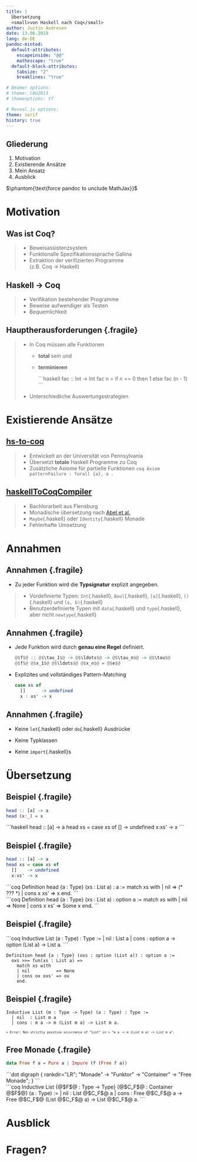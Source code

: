 ```yaml
---
title: |
  Übersetzung
  <small>von Haskell nach Coq</small>
author: Justin Andresen
date: 13.06.2019
lang: de-DE
pandoc-minted:
  default-attributes:
    escapeinside: "@@"
    mathescape: "true"
  default-block-attributes:
    tabsize: "2"
    breaklines: "true"

# Beamer options:
# theme: CAU2013
# themeoptions: tf

# Reveal.js options:
theme: serif
history: true
---
```


## Gliederung

1. Motivation
2. Existierende Ansätze
3. Mein Ansatz
4. Ausblick

$\phantom{\text{force pandoc to unclude MathJax}}$

# Motivation

<!--
  - Was ist Coq?
  - Warum Haskell zu Coq übersetzen?
  - Welche Hauptprobleme sind dabei zu lösen?
-->

## Was ist Coq?

> - Beweisassistenzsystem
> - Funktionalle Spezifikationssprache Gallina
> - Extraktion der verifizierten Programme  
    (z.B. Coq → Haskell)

## Haskell → Coq

> - Verifikation bestehender Programme
> - Beweise aufwendiger als Testen
> - Bequemlichkeit

## Hauptherausforderungen {.fragile}

> - In Coq müssen alle Funktionen
>
>     + **total** sein <span class="fragment" data-autoslide="1">und</span>
>
>     + **terminieren**
>
>         <div class="fragment">
>         ```haskell
>         fac :: Int -> Int
>         fac n = if n == 0 then 1
>                           else fac (n - 1)
>         ```
>         </div>
>
> - Unterschiedliche Auswertungsstrategien

# Existierende Ansätze

<!--
  - Welche Implementierungen existieren bereits?
  - Was sind die Probleme dieser existierenden Implementierungen?
  - Was soll meine Implementierung anders/besser machen?
-->

## [hs-to-coq](https://github.com/antalsz/hs-to-coq)

> - Entwickelt an der Universität von Pennsylvania
> - Übersetzt **totale** Haskell Programme zu Coq
> - Zusätzliche Axiome für partielle Funktionen
      ```coq
      Axiom patternFailure : forall {a}, a .
      ```

## [haskellToCoqCompiler](https://github.com/beje8442/haskellToCoqCompiler)

> - Bachlorarbeit aus Flensburg
> - Monadische übersetzung nach [Abel et al.](http://www2.tcs.ifi.lmu.de/~abel/haskell05.pdf)
> - `Maybe`{.haskell} oder `Identity`{.haskell} Monade
> - Fehlerhafte Umsetzung

# Annahmen

<!--
  - Welche Haskell Features sollen unterstützt werden?
-->

## Annahmen {.fragile}

- Zu jeder Funktion wird die **Typsignatur** explizit angegeben.

> - Vordefinierte Typen: `Int`{.haskell}, `Bool`{.haskell}, `[a]`{.haskell},
>   `()`{.haskell} und `(a, b)`{.haskell}
> - Benutzerdefinierte Typen mit `data`{.haskell} und `type`{.haskell},
>   aber nicht `newtype`{.haskell}

## Annahmen {.fragile}

- Jede Funktion wird durch **genau eine Regel** definiert.

    ```haskell
    @$f$@ :: @$\tau_1$@ -> @$\ldots$@ -> @$\tau_n$@ -> @$\tau$@
    @$f$@ @$x_1$@ @$\ldots$@ @$x_n$@ = @$e$@
    ```
- Explizites und vollständiges Pattern-Matching

    ```haskell
    case xs of
      []      -> undefined
      x : xs' -> x
    ```

## Annahmen {.fragile}

- Keine `let`{.haskell} oder `do`{.haskell} Ausdrücke

- Keine Typklassen

- Keine `import`{.haskell}s

# Übersetzung

## Beispiel {.fragile}

```haskell
head :: [a] -> a
head (x:_) = x
```

<div class="fragment">
```haskell
head :: [a] -> a
head xs = case xs of
  []    -> undefined
  x:xs' -> x
```
</div>

## Beispiel {.fragile}

```haskell
head :: [a] -> a
head xs = case xs of
  []    -> undefined
  x:xs' -> x
```

<div class="fragment">
```coq
Definition head {a : Type} (xs : List a) : a :=
  match xs with
  | nil        => (* ??? *)
  | cons x xs' => x
  end.
```
</div>

<div class="fragment">
```coq
Definition head {a : Type} (xs : List a) : option a :=
  match xs with
  | nil        => None
  | cons x xs' => Some x
  end.
```
</div>

## Beispiel {.fragile}

<div class="fragment">
```coq
Inductive List (a : Type) : Type :=
  | nil  : List a
  | cons : option a -> option (List a) -> List a.
```
</div>

```coq
Definition head {a : Type} (oxs : option (List a)) : option a :=
  oxs >>= fun(xs : List a) =>
    match xs with
    | nil          => None
    | cons ox oxs' => ox
    end.
```

## Beispiel {.fragile}

```coq
Inductive List (m : Type -> Type) (a : Type) : Type :=
  | nil  : List m a
  | cons : m a -> m (List m a) -> List m a.
```

<div class="fragment" style="font: 60% monospace;">
> Error: Non strictly positive occurrence of "List" in
> "m a -> m (List m a) -> List m a".
</div>

## Free Monade {.fragile}

```haskell
data Free f a = Pure a | Impure (f (Free f a))
```

<div class="fragment">
```dot
digraph {
  rankdir="LR";
  "Monade" -> "Funktor" -> "Container" -> "Free Monade";
}
```
</div>

<div class="fragment">
```coq
Inductive List {@$F$@ : Type -> Type} (@$C_F$@ : Container @$F$@)
               (a : Type) :=
  | nil  : List @$C_F$@ a
  | cons : Free @$C_F$@ a -> Free @$C_F$@ (List @$C_F$@ a) -> List @$C_F$@ a.
```
</div>

# Ausblick

<!--
  - Aktueller Stand und was noch zu tun ist.
-->

# Fragen?
